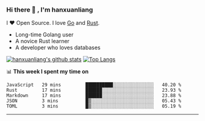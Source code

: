 ### Hi there 👋 , I'm hanxuanliang

<!--
**hanxuanliang/hanxuanliang** is a ✨ _special_ ✨ repository because its `README.md` (this file) appears on your GitHub profile.

Here are some ideas to get you started:

- 🔭 I’m currently working on ...
- 🌱 I’m currently learning ...
- 👯 I’m looking to collaborate on ...
- 🤔 I’m looking for help with ...
- 💬 Ask me about ...
- 📫 How to reach me: ...
- 😄 Pronouns: ...
- ⚡ Fun fact: ...
-->
I ❤ Open Source. I love [Go](https://golang.org) and [Rust](https://www.rust-lang.org/zh-CN/).

* Long-time Golang user
* A novice Rust learner
* A developer who loves databases

[![hanxuanliang's github stats](https://github-readme-stats.vercel.app/api/top-langs/?username=hanxuanliang&hide=html)](https://github.com/anuraghazra/github-readme-stats)
[![Top Langs](https://github-readme-stats.vercel.app/api?username=hanxuanliang&show_icons=true&count_private=true&line_height=40)](https://github.com/anuraghazra/github-readme-stats)

📊 **This week I spent my time on**
<!--START_SECTION:waka-->
```text
JavaScript   29 mins         ██████████░░░░░░░░░░░░░░░   40.20 % 
Rust         17 mins         ██████░░░░░░░░░░░░░░░░░░░   23.93 % 
Markdown     17 mins         ██████░░░░░░░░░░░░░░░░░░░   23.88 % 
JSON         3 mins          █▒░░░░░░░░░░░░░░░░░░░░░░░   05.43 % 
TOML         3 mins          █▒░░░░░░░░░░░░░░░░░░░░░░░   05.19 % 
```
<!--END_SECTION:waka-->

***
